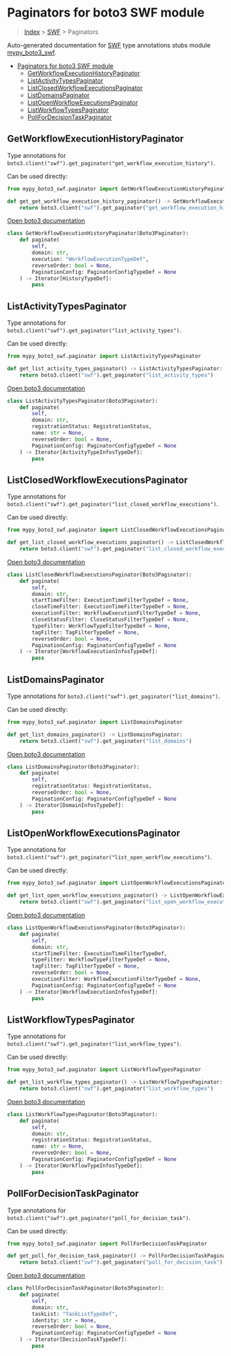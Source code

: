 # Paginators for boto3 SWF module

> [Index](../README.md) > [SWF](./README.md) > Paginators

Auto-generated documentation for [SWF](https://boto3.amazonaws.com/v1/documentation/api/latest/reference/services/swf.html#SWF)
type annotations stubs module [mypy_boto3_swf](https://pypi.org/project/mypy-boto3-swf/).

- [Paginators for boto3 SWF module](#paginators-for-boto3-swf-module)
  - [GetWorkflowExecutionHistoryPaginator](#getworkflowexecutionhistorypaginator)
  - [ListActivityTypesPaginator](#listactivitytypespaginator)
  - [ListClosedWorkflowExecutionsPaginator](#listclosedworkflowexecutionspaginator)
  - [ListDomainsPaginator](#listdomainspaginator)
  - [ListOpenWorkflowExecutionsPaginator](#listopenworkflowexecutionspaginator)
  - [ListWorkflowTypesPaginator](#listworkflowtypespaginator)
  - [PollForDecisionTaskPaginator](#pollfordecisiontaskpaginator)

## GetWorkflowExecutionHistoryPaginator

Type annotations for `boto3.client("swf").get_paginator("get_workflow_execution_history")`.

Can be used directly:

```python
from mypy_boto3_swf.paginator import GetWorkflowExecutionHistoryPaginator

def get_get_workflow_execution_history_paginator() -> GetWorkflowExecutionHistoryPaginator:
    return boto3.client("swf").get_paginator("get_workflow_execution_history")
```

[Open boto3 documentation](https://boto3.amazonaws.com/v1/documentation/api/latest/reference/services/swf.html#SWF.Paginator.GetWorkflowExecutionHistory)

```python
class GetWorkflowExecutionHistoryPaginator(Boto3Paginator):
    def paginate(
        self,
        domain: str,
        execution: "WorkflowExecutionTypeDef",
        reverseOrder: bool = None,
        PaginationConfig: PaginatorConfigTypeDef = None
    ) -> Iterator[HistoryTypeDef]:
        pass
```
## ListActivityTypesPaginator

Type annotations for `boto3.client("swf").get_paginator("list_activity_types")`.

Can be used directly:

```python
from mypy_boto3_swf.paginator import ListActivityTypesPaginator

def get_list_activity_types_paginator() -> ListActivityTypesPaginator:
    return boto3.client("swf").get_paginator("list_activity_types")
```

[Open boto3 documentation](https://boto3.amazonaws.com/v1/documentation/api/latest/reference/services/swf.html#SWF.Paginator.ListActivityTypes)

```python
class ListActivityTypesPaginator(Boto3Paginator):
    def paginate(
        self,
        domain: str,
        registrationStatus: RegistrationStatus,
        name: str = None,
        reverseOrder: bool = None,
        PaginationConfig: PaginatorConfigTypeDef = None
    ) -> Iterator[ActivityTypeInfosTypeDef]:
        pass
```
## ListClosedWorkflowExecutionsPaginator

Type annotations for `boto3.client("swf").get_paginator("list_closed_workflow_executions")`.

Can be used directly:

```python
from mypy_boto3_swf.paginator import ListClosedWorkflowExecutionsPaginator

def get_list_closed_workflow_executions_paginator() -> ListClosedWorkflowExecutionsPaginator:
    return boto3.client("swf").get_paginator("list_closed_workflow_executions")
```

[Open boto3 documentation](https://boto3.amazonaws.com/v1/documentation/api/latest/reference/services/swf.html#SWF.Paginator.ListClosedWorkflowExecutions)

```python
class ListClosedWorkflowExecutionsPaginator(Boto3Paginator):
    def paginate(
        self,
        domain: str,
        startTimeFilter: ExecutionTimeFilterTypeDef = None,
        closeTimeFilter: ExecutionTimeFilterTypeDef = None,
        executionFilter: WorkflowExecutionFilterTypeDef = None,
        closeStatusFilter: CloseStatusFilterTypeDef = None,
        typeFilter: WorkflowTypeFilterTypeDef = None,
        tagFilter: TagFilterTypeDef = None,
        reverseOrder: bool = None,
        PaginationConfig: PaginatorConfigTypeDef = None
    ) -> Iterator[WorkflowExecutionInfosTypeDef]:
        pass
```
## ListDomainsPaginator

Type annotations for `boto3.client("swf").get_paginator("list_domains")`.

Can be used directly:

```python
from mypy_boto3_swf.paginator import ListDomainsPaginator

def get_list_domains_paginator() -> ListDomainsPaginator:
    return boto3.client("swf").get_paginator("list_domains")
```

[Open boto3 documentation](https://boto3.amazonaws.com/v1/documentation/api/latest/reference/services/swf.html#SWF.Paginator.ListDomains)

```python
class ListDomainsPaginator(Boto3Paginator):
    def paginate(
        self,
        registrationStatus: RegistrationStatus,
        reverseOrder: bool = None,
        PaginationConfig: PaginatorConfigTypeDef = None
    ) -> Iterator[DomainInfosTypeDef]:
        pass
```
## ListOpenWorkflowExecutionsPaginator

Type annotations for `boto3.client("swf").get_paginator("list_open_workflow_executions")`.

Can be used directly:

```python
from mypy_boto3_swf.paginator import ListOpenWorkflowExecutionsPaginator

def get_list_open_workflow_executions_paginator() -> ListOpenWorkflowExecutionsPaginator:
    return boto3.client("swf").get_paginator("list_open_workflow_executions")
```

[Open boto3 documentation](https://boto3.amazonaws.com/v1/documentation/api/latest/reference/services/swf.html#SWF.Paginator.ListOpenWorkflowExecutions)

```python
class ListOpenWorkflowExecutionsPaginator(Boto3Paginator):
    def paginate(
        self,
        domain: str,
        startTimeFilter: ExecutionTimeFilterTypeDef,
        typeFilter: WorkflowTypeFilterTypeDef = None,
        tagFilter: TagFilterTypeDef = None,
        reverseOrder: bool = None,
        executionFilter: WorkflowExecutionFilterTypeDef = None,
        PaginationConfig: PaginatorConfigTypeDef = None
    ) -> Iterator[WorkflowExecutionInfosTypeDef]:
        pass
```
## ListWorkflowTypesPaginator

Type annotations for `boto3.client("swf").get_paginator("list_workflow_types")`.

Can be used directly:

```python
from mypy_boto3_swf.paginator import ListWorkflowTypesPaginator

def get_list_workflow_types_paginator() -> ListWorkflowTypesPaginator:
    return boto3.client("swf").get_paginator("list_workflow_types")
```

[Open boto3 documentation](https://boto3.amazonaws.com/v1/documentation/api/latest/reference/services/swf.html#SWF.Paginator.ListWorkflowTypes)

```python
class ListWorkflowTypesPaginator(Boto3Paginator):
    def paginate(
        self,
        domain: str,
        registrationStatus: RegistrationStatus,
        name: str = None,
        reverseOrder: bool = None,
        PaginationConfig: PaginatorConfigTypeDef = None
    ) -> Iterator[WorkflowTypeInfosTypeDef]:
        pass
```
## PollForDecisionTaskPaginator

Type annotations for `boto3.client("swf").get_paginator("poll_for_decision_task")`.

Can be used directly:

```python
from mypy_boto3_swf.paginator import PollForDecisionTaskPaginator

def get_poll_for_decision_task_paginator() -> PollForDecisionTaskPaginator:
    return boto3.client("swf").get_paginator("poll_for_decision_task")
```

[Open boto3 documentation](https://boto3.amazonaws.com/v1/documentation/api/latest/reference/services/swf.html#SWF.Paginator.PollForDecisionTask)

```python
class PollForDecisionTaskPaginator(Boto3Paginator):
    def paginate(
        self,
        domain: str,
        taskList: "TaskListTypeDef",
        identity: str = None,
        reverseOrder: bool = None,
        PaginationConfig: PaginatorConfigTypeDef = None
    ) -> Iterator[DecisionTaskTypeDef]:
        pass
```